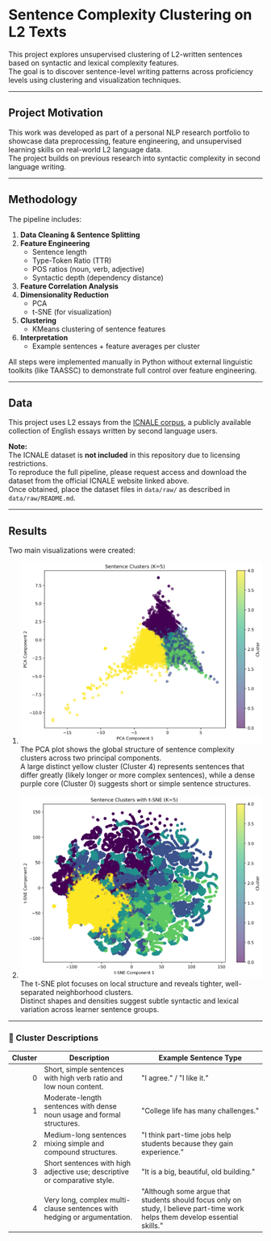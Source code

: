 # Sentence Complexity Clustering on L2 Texts

This project explores unsupervised clustering of L2-written sentences based on syntactic and lexical complexity features.  
The goal is to discover sentence-level writing patterns across proficiency levels using clustering and visualization techniques.

---

## Project Motivation

This work was developed as part of a personal NLP research portfolio to showcase data preprocessing, feature engineering, and unsupervised learning skills on real-world L2 language data.  
The project builds on previous research into syntactic complexity in second language writing.

---

## Methodology

The pipeline includes:
1. **Data Cleaning & Sentence Splitting**  
2. **Feature Engineering**  
   - Sentence length
   - Type-Token Ratio (TTR)
   - POS ratios (noun, verb, adjective)
   - Syntactic depth (dependency distance)
3. **Feature Correlation Analysis**
4. **Dimensionality Reduction**
   - PCA
   - t-SNE (for visualization)
5. **Clustering**
   - KMeans clustering of sentence features
6. **Interpretation**
   - Example sentences + feature averages per cluster

All steps were implemented manually in Python without external linguistic toolkits (like TAASSC) to demonstrate full control over feature engineering.

---

## Data

This project uses L2 essays from the [ICNALE corpus](https://language.sakura.ne.jp/icnale/), a publicly available collection of English essays written by second language users.  

**Note:**  
The ICNALE dataset is **not included** in this repository due to licensing restrictions.  
To reproduce the full pipeline, please request access and download the dataset from the official ICNALE website linked above.  
Once obtained, place the dataset files in `data/raw/` as described in `data/raw/README.md`.

---

## Results

Two main visualizations were created:
1. ![PCA Plot](outputs/figures/pca_plot.png)
The PCA plot shows the global structure of sentence complexity clusters across two principal components.  
A large distinct yellow cluster (Cluster 4) represents sentences that differ greatly (likely longer or more complex sentences), while a dense purple core (Cluster 0) suggests short or simple sentence structures.


2. ![t-SNE Plot](outputs/figures/tsne_plot.png)  
The t-SNE plot focuses on local structure and reveals tighter, well-separated neighborhood clusters.  
Distinct shapes and densities suggest subtle syntactic and lexical variation across learner sentence groups.

---

### 📝 Cluster Descriptions

| Cluster | Description | Example Sentence Type |
|--------:|-------------|-----------------------|
| 0 | Short, simple sentences with high verb ratio and low noun content. | "I agree." / "I like it." |
| 1 | Moderate-length sentences with dense noun usage and formal structures. | "College life has many challenges." |
| 2 | Medium-long sentences mixing simple and compound structures. | "I think part-time jobs help students because they gain experience." |
| 3 | Short sentences with high adjective use; descriptive or comparative style. | "It is a big, beautiful, old building." |
| 4 | Very long, complex multi-clause sentences with hedging or argumentation. | "Although some argue that students should focus only on study, I believe part-time work helps them develop essential skills." |

